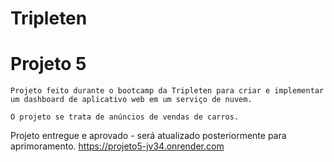 # Tripleten
# Projeto 5
``Projeto feito durante o bootcamp da Tripleten para criar e implementar um dashboard de aplicativo web em um serviço de nuvem.``

``O projeto se trata de anúncios de vendas de carros.``

Projeto entregue e aprovado - será atualizado posteriormente para aprimoramento.
https://projeto5-jv34.onrender.com
